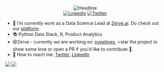 <!-- Please don't remove this: Grab your social icons from https://github.com/carlsednaoui/gitsocial -->

<div>
    <div align=center>
        <img src="https://readme-typing-svg.herokuapp.com?color=%236FDA44&size=32&center=true&vCenter=true&width=600&height=50&lines=Hi+there+I'm+Kreshnaa+%F0%9F%91%8B;" alt="Headline" />
    </div>
    <div align=center>
        <a href="https://www.linkedin.com/in/kreshnaa/"><img src="https://img.shields.io/badge/Linkedin-0077b5?style=flat&logo=linkedin" alt="LinkedIn" /></a>
        <a href="https://twitter.com/_kreshnaa"><img src="https://img.shields.io/twitter/follow/_kreshnaa?style=social" alt="Twitter" /></a>
    </div>


- 🔭 I’m currently work as a Data Science Lead at [Zerve.ai](https://www.zerve.ai/). Do check out our [platform](https://app.zerve.ai/). 
- 📚 Python Data Stack, R, Product Analytics
- @Zerve - currently we are working on</b>: <a href="https://github.com/Zerve-AI/pypelines">pypelines</a>, ⭐star the project to show some love or open a PR if you'd like to contribute 🤩.</li>
- 💬 How to reach me: [Twitter](https://twitter.com/_kreshnaa), [LinkedIn](https://www.linkedin.com/in/kreshnaa/)


<a href="https://github.com/cedrickring">
  <img align="left" src="https://github-readme-stats.vercel.app/api?username=kreshnaa-raam&bg_color=30,e96443,904e95&text_color=fff&icon_color=fff&title_color=fff&line_height=26&hide_border=true&show_icons=true" />
</a>
<a href="https://github.com/cedrickring">
  <img align="left" src="https://github-readme-stats.vercel.app/api/top-langs/?username=kreshnaa-raam&layout=compact&bg_color=30,e96443,904e95&text_color=fff&icon_color=fff&title_color=fff&hide_border=true&langs_count=4" />
</a>

    



